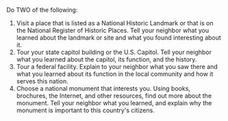 Do TWO of the following:

1. Visit a place that is listed as a National Historic Landmark or that is on the National Register of Historic Places. Tell your neighbor what you learned about the landmark or site and what you found interesting about it.
1. Tour your state capitol building or the U.S. Capitol. Tell your neighbor what you learned about the capitol, its function, and the history.
1. Tour a federal facility. Explain to your neighbor what you saw there and what you learned about its function in the local community and how it serves this nation.
1. Choose a national monument that interests you. Using books, brochures, the Internet, and other resources, find out more about the monument. Tell your neighbor what you learned, and explain why the monument is important to this country's citizens.
